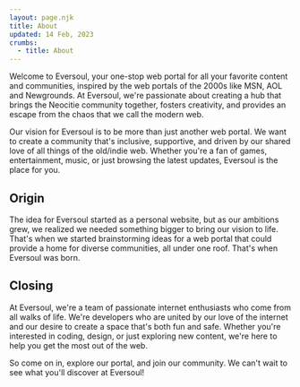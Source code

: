 ```yaml
---
layout: page.njk
title: About
updated: 14 Feb, 2023
crumbs:
  - title: About
---
```


Welcome to Eversoul, your one-stop web portal for all your favorite content and communities, inspired by the web portals of the 2000s like MSN, AOL and Newgrounds. At Eversoul, we're passionate about creating a hub that brings the Neocitie community together, fosters creativity, and provides an escape from the chaos that we call the modern web.

Our vision for Eversoul is to be more than just another web portal. We want to create a community that's inclusive, supportive, and driven by our shared love of all things of the old/indie web. Whether you're a fan of games, entertainment, music, or just browsing the latest updates, Eversoul is the place for you.

## Origin

The idea for Eversoul started as a personal website, but as our ambitions grew, we realized we needed something bigger to bring our vision to life. That's when we started brainstorming ideas for a web portal that could provide a home for diverse communities, all under one roof. That's when Eversoul was born.

## Closing

At Eversoul, we're a team of passionate internet enthusiasts who come from all walks of life. We're developers who are united by our love of the internet and our desire to create a space that's both fun and safe. Whether you're interested in coding, design, or just exploring new content, we're here to help you get the most out of the web.

So come on in, explore our portal, and join our community. We can't wait to see what you'll discover at Eversoul!
